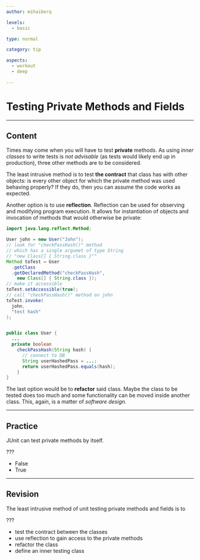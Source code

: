 ```yaml
---
author: mihaiberq

levels:
  - basic

type: normal

category: tip

aspects:
  - workout
  - deep
  
---
```


# Testing Private Methods and Fields

---
## Content

Times may come when you will have to test **private** methods. As using *inner classes* to write tests is *not advisable* (as tests would likely end up in production), three other methods are to be considered.

The least intrusive method is to test **the contract** that class has with other objects: is every other object for which the private method was used behaving properly? If they do, then you can assume the code works as expected.

Another option is to use **reflection**.  Reflection can be used for observing and modifying program execution. It allows for instantiation of objects and invocation of methods that would otherwise be private:

```java
import java.lang.reflect.Method;

User john = new User("John");
// look for "checkPassHash()" method
// which has a single argumet of type String
// "new Class[] { String.class }""
Method toTest = User
  .getClass
  .getDeclaredMethod("checkPassHash",
    new Class[] { String.class });
// make it accessible
toTest.setAccessible(true);
// call "checkPassHash()" method on john
toTest.invoke(
  john,
  "test hash"
);


public class User {
  ...
  private boolean
    checkPassHash(String hash) {
      // connect to DB
      String userHashedPass = ...;
      return userHashedPass.equals(hash);
    }
}
```

The last option would be to **refactor** said class. Maybe the class to be tested does too much and some functionality can be moved inside another class. This, again, is a matter of *software design*.

---
## Practice

JUnit can test private methods by itself.

???

* False
* True

---
## Revision

The least intrusive method of unit testing private methods and fields is to

???

* test the contract between the classes
* use reflection to gain access to the private methods
* refactor the class
* define an inner testing class